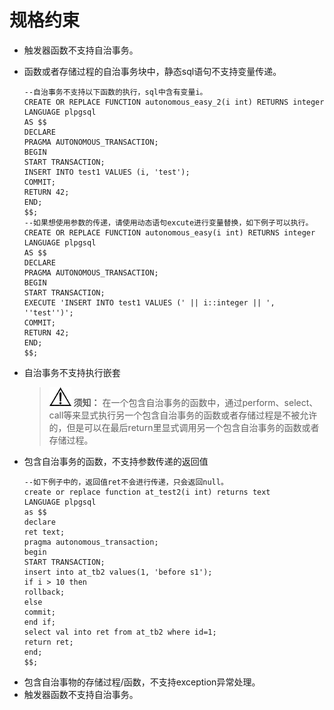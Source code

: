 # 规格约束<a name="ZH-CN_TOPIC_0274781306"></a>

-   触发器函数不支持自治事务。
-   函数或者存储过程的自治事务块中，静态sql语句不支持变量传递。

    ```
    --自治事务不支持以下函数的执行，sql中含有变量i。
    CREATE OR REPLACE FUNCTION autonomous_easy_2(i int) RETURNS integer
    LANGUAGE plpgsql
    AS $$
    DECLARE
    PRAGMA AUTONOMOUS_TRANSACTION;
    BEGIN
    START TRANSACTION;
    INSERT INTO test1 VALUES (i, 'test');
    COMMIT;
    RETURN 42;
    END;
    $$;
    --如果想使用参数的传递，请使用动态语句excute进行变量替换，如下例子可以执行。
    CREATE OR REPLACE FUNCTION autonomous_easy(i int) RETURNS integer
    LANGUAGE plpgsql
    AS $$
    DECLARE
    PRAGMA AUTONOMOUS_TRANSACTION;
    BEGIN
    START TRANSACTION;
    EXECUTE 'INSERT INTO test1 VALUES (' || i::integer || ', ''test'')';
    COMMIT;
    RETURN 42;
    END;
    $$;
    ```

-   自治事务不支持执行嵌套

    >![](public_sys-resources/icon-notice.gif) **须知：** 
    >在一个包含自治事务的函数中，通过perform、select、call等来显式执行另一个包含自治事务的函数或者存储过程是不被允许的，但是可以在最后return里显式调用另一个包含自治事务的函数或者存储过程。

-   包含自治事务的函数，不支持参数传递的返回值

    ```
    --如下例子中的，返回值ret不会进行传递，只会返回null。
    create or replace function at_test2(i int) returns text
    LANGUAGE plpgsql
    as $$
    declare
    ret text;
    pragma autonomous_transaction;
    begin
    START TRANSACTION;
    insert into at_tb2 values(1, 'before s1');
    if i > 10 then
    rollback;
    else
    commit;
    end if;
    select val into ret from at_tb2 where id=1;
    return ret;
    end;
    $$;
    ```

+ 包含自治事物的存储过程/函数，不支持exception异常处理。
+ 触发器函数不支持自治事务。